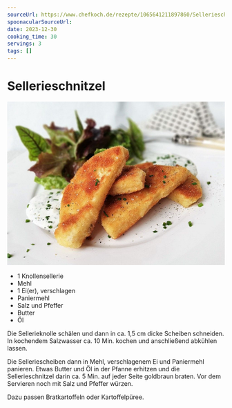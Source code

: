 ```yaml
---
sourceUrl: https://www.chefkoch.de/rezepte/1065641211897860/Sellerieschnitzel.html
spoonacularSourceUrl: 
date: 2023-12-30
cooking_time: 30
servings: 3
tags: []
---
```

# Sellerieschnitzel

![Image of Sellerieschnitzel](../img/Sellerieschnitzel.jpg)

- 1 Knollensellerie
- Mehl
- 1 Ei(er), verschlagen
- Paniermehl
- Salz und Pfeffer
- Butter
- Öl 

Die Sellerieknolle schälen und dann in ca. 1,5 cm dicke Scheiben schneiden. In kochendem Salzwasser ca. 10 Min. kochen und anschließend abkühlen lassen.

Die Selleriescheiben dann in Mehl, verschlagenem Ei und Paniermehl panieren. Etwas Butter und Öl in der Pfanne erhitzen und die Sellerieschnitzel darin ca. 5 Min. auf jeder Seite goldbraun braten. Vor dem Servieren noch mit Salz und Pfeffer würzen.

Dazu passen Bratkartoffeln oder Kartoffelpüree. 
